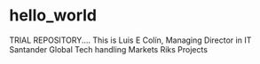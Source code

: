 # hello_world
TRIAL REPOSITORY.... This is Luis E Colín, Managing Director in IT Santander Global Tech handling Markets Riks Projects
